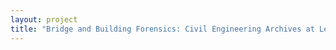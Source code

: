 ```yaml
--- 
layout: project 
title: "Bridge and Building Forensics: Civil Engineering Archives at Lehigh University" 
---
```



